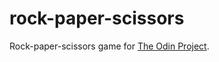 # rock-paper-scissors
Rock-paper-scissors game for [The Odin Project](https://theodinproject.com/).
